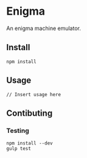 # Enigma

An enigma machine emulator.

## Install

```
npm install
```

## Usage

```
// Insert usage here
```

## Contibuting

### Testing

```
npm install --dev
gulp test
```
